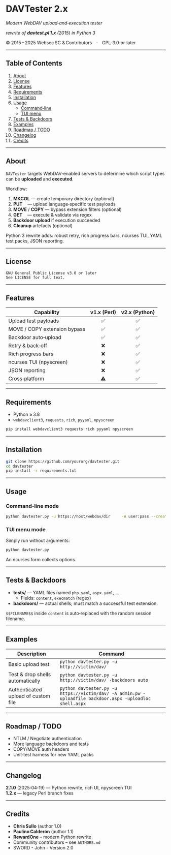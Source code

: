 # DAVTester 2.x  
*Modern WebDAV upload‑and‑execution tester*  

_rewrite of **davtest.pl 1.x** (2015) in Python 3_  

© 2015 – 2025 Websec SC & Contributors · GPL‑3.0‑or‑later  

---

## Table of Contents
1. [About](#about)  
2. [License](#license)  
3. [Features](#features)  
4. [Requirements](#requirements)  
5. [Installation](#installation)  
6. [Usage](#usage)  
   * [Command‑line](#command-line-mode)  
   * [TUI menu](#tui-menu-mode)  
7. [Tests & Backdoors](#tests--backdoors)  
8. [Examples](#examples)  
9. [Roadmap / TODO](#roadmap--todo)  
10. [Changelog](#changelog)  
11. [Credits](#credits)

---

## About
`DAVTester` targets WebDAV‑enabled servers to determine which script types can be **uploaded** and **executed**.

Workflow:

1. **MKCOL** — create temporary directory (optional)  
2. **PUT**    — upload language‑specific test payloads  
3. **MOVE** / **COPY** — bypass extension filters (optional)  
4. **GET**    — execute & validate via regex  
5. **Backdoor upload** if execution succeeded  
6. **Cleanup** artefacts (optional)

Python 3 rewrite adds: robust retry, rich progress bars, ncurses TUI, YAML test packs, JSON reporting.

---

## License
```
GNU General Public License v3.0 or later
See LICENSE for full text.
```

---

## Features

| Capability                              | v1.x (Perl) | v2.x (Python) |
|-----------------------------------------|:-----------:|:-------------:|
| Upload test payloads                    | ✅ | ✅ |
| MOVE / COPY extension bypass            | ✅ | ✅ |
| Backdoor auto‑upload                    | ✅ | ✅ |
| Retry & back‑off                        | ❌ | ✅ |
| Rich progress bars                      | ❌ | ✅ |
| ncurses TUI (npyscreen)                 | ❌ | ✅ |
| JSON reporting                          | ❌ | ✅ |
| Cross‑platform                          | ⚠️ | ✅ |

---

## Requirements
* Python ≥ 3.8  
* `webdavclient3`, `requests`, `rich`, `pyyaml`, `npyscreen`  

```bash
pip install webdavclient3 requests rich pyyaml npyscreen
```

---

## Installation
```bash
git clone https://github.com/yourorg/davtester.git
cd davtester
pip install -r requirements.txt
```

---

## Usage

### Command‑line mode
```bash
python davtester.py -u https://host/webdav/dir     -A user:pass --create-dir testDir --move --backdoors auto --cleanup
```

### TUI menu mode
Simply run without arguments:
```bash
python davtester.py
```
An ncurses form collects options.

---

## Tests & Backdoors
* **tests/** — YAML files named `php.yaml`, `aspx.yaml`, …  
  * Fields: `content`, `execmatch` (regex)  
* **backdoors/** — actual shells; must match a successful test extension.

`$$FILENAME$$` inside `content` is auto‑replaced with the random session filename.

---

## Examples
| Description | Command |
|-------------|---------|
| Basic upload test | `python davtester.py -u http://victim/dav/` |
| Test & drop shells automatically | `python davtester.py -u http://victim/dav/ -backdoors auto` |
| Authenticated upload of custom file | `python davtester.py -u https://victim/dav/ -A admin:pw -uploadfile backdoor.aspx -uploadloc shell.aspx` |

---

## Roadmap / TODO
* NTLM / Negotiate authentication  
* More language backdoors and tests  
* COPY/MOVE auth headers  
* Unit‑test harness for new YAML packs  

---

## Changelog
**2.1.0** (2025‑04‑19) — Python rewrite, rich UI, npyscreen TUI  
**1.2.x** — legacy Perl branch fixes  

---

## Credits
* **Chris Sullo**  (author 1.0)  
* **Paulino Calderón** (author 1.1)  
* **RewardOne** – modern Python rewrite  
* Community contributors – see `AUTHORS.md`
* SWORD - John - Version 2.0
